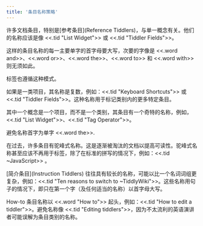 ```yaml
---
title: '条目名称策略'
---
```


许多文档条目，特别是[参考条目](Reference Tiddlers)，与单一概念有关。他们的名称应该是像 <<.tid "List Widget">> 或 <<.tid "Tiddler Fields">>。

这样的条目名称的每一主要单字的首字母要大写，次要的字像是 <<.word and>>、<<.word or>>、<<.word the>>、<<.word to>> 和 <<.word with>> 则无须如此。

标签也遵循这种模式。

如果是一类项目，其名称是复数，例如：<<.tid "Keyboard Shortcuts">> 或 <<.tid "Tiddler Fields">>。这种名称用于标记类别内的更多特定条目。

其中一个概念是一个项目，而不是一个类别，其条目有一个奇特的名称，例如，<<.tid "List Widget">>、<<.tid "Tag Operator">>。

避免名称首字为单字 <<.word the>>.

在过去，许多条目有驼峰式名称。这是逐渐被淘汰的文档以提高可读性。驼峰式名称甚至应该不再用于标签，除了在标准的拼写的情况下，例如：<<.tid ~JavaScript>> 。

[简介条目](Instruction Tiddlers) 往往具有较长的名称，可能以比一个名词词组更复杂，例如：<<.tid "Ten reasons to switch to ~TiddlyWiki">>。这些名称用句子的情况下，即只在第一个字（及任何适当的名称）以首字母大写。

How-to 条目名称以 <<.word "How to">> 起头，例如：<<.tid "How to edit a tiddler">>。避免名称像 <<.tid "Editing tiddlers">>，因为不太流利的英语演讲者可能误解为条目类别的名称。
